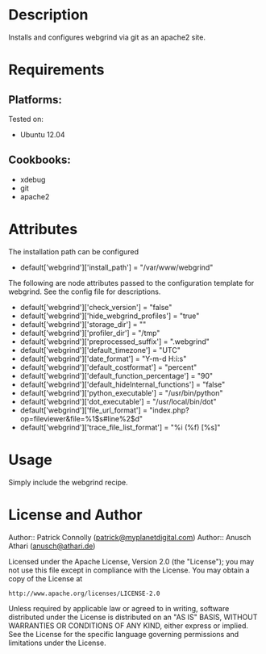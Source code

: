 Description
===========

Installs and configures webgrind via git as an apache2 site.

Requirements
============

## Platforms:

Tested on:

* Ubuntu 12.04

## Cookbooks:

* xdebug
* git
* apache2

Attributes
==========

The installation path can be configured

* default['webgrind']['install_path'] = "/var/www/webgrind"

The following are node attributes passed to the configuration template for webgrind.
See the config file for descriptions.

* default['webgrind']['check_version'] = "false"
* default['webgrind']['hide_webgrind_profiles'] = "true"
* default['webgrind']['storage_dir'] = ""
* default['webgrind']['profiler_dir'] = "/tmp"
* default['webgrind']['preprocessed_suffix'] = ".webgrind"
* default['webgrind']['default_timezone'] = "UTC"
* default['webgrind']['date_format'] = "Y-m-d H:i:s"
* default['webgrind']['default_costformat'] = "percent"
* default['webgrind']['default_function_percentage'] = "90"
* default['webgrind']['default_hideInternal_functions'] = "false"
* default['webgrind']['python_executable'] = "/usr/bin/python"
* default['webgrind']['dot_executable'] = "/usr/local/bin/dot"
* default['webgrind']['file_url_format'] = "index.php?op=fileviewer&file=%1$s#line%2$d"
* default['webgrind']['trace_file_list_format'] = "%i (%f) [%s]"

Usage
=====

Simply include the webgrind recipe.

License and Author
==================

Author:: Patrick Connolly (<patrick@myplanetdigital.com>)
Author:: Anusch Athari (<anusch@athari.de>)

Licensed under the Apache License, Version 2.0 (the "License");
you may not use this file except in compliance with the License.
You may obtain a copy of the License at

    http://www.apache.org/licenses/LICENSE-2.0

Unless required by applicable law or agreed to in writing, software
distributed under the License is distributed on an "AS IS" BASIS,
WITHOUT WARRANTIES OR CONDITIONS OF ANY KIND, either express or implied.
See the License for the specific language governing permissions and
limitations under the License.
